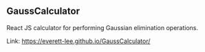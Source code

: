 ## GaussCalculator

React JS calculator for performing Gaussian elimination operations.

Link: https://everett-lee.github.io/GaussCalculator/
 
